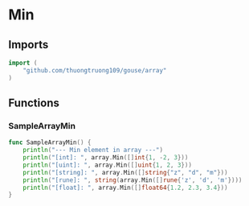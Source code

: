 # Min

## Imports

```go
import (
	"github.com/thuongtruong109/gouse/array"
)
```
## Functions


### SampleArrayMin

```go
func SampleArrayMin() {
	println("--- Min element in array ---")
	println("[int]: ", array.Min([]int{1, -2, 3}))
	println("[uint]: ", array.Min([]uint{1, 2, 3}))
	println("[string]: ", array.Min([]string{"z", "d", "m"}))
	println("[rune]: ", string(array.Min([]rune{'z', 'd', 'm'})))
	println("[float]: ", array.Min([]float64{1.2, 2.3, 3.4}))
}
```
